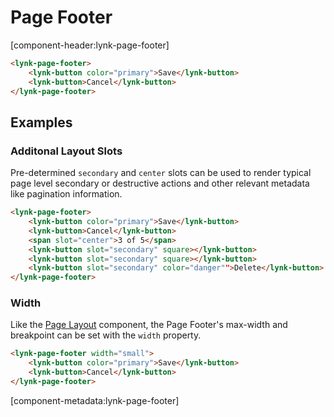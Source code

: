 # Page Footer

[component-header:lynk-page-footer]

```html preview
<lynk-page-footer>
    <lynk-button color="primary">Save</lynk-button>
    <lynk-button>Cancel</lynk-button>
</lynk-page-footer>
```

## Examples

### Additonal Layout Slots

Pre-determined `secondary` and `center` slots can be used to render typical page level secondary or destructive actions and other relevant metadata like pagination information.

```html preview
<lynk-page-footer>
    <lynk-button color="primary">Save</lynk-button>
    <lynk-button>Cancel</lynk-button>
    <span slot="center">3 of 5</span>
    <lynk-button slot="secondary" square></lynk-button>
    <lynk-button slot="secondary" square></lynk-button>
    <lynk-button slot="secondary" color="danger"">Delete</lynk-button>
</lynk-page-footer>
```

### Width

Like the [Page Layout](/components/page-layout) component, the Page Footer's max-width and breakpoint can be set with the `width` property.

```html preview
<lynk-page-footer width="small">
    <lynk-button color="primary">Save</lynk-button>
    <lynk-button>Cancel</lynk-button>
</lynk-page-footer>
```

[component-metadata:lynk-page-footer]
